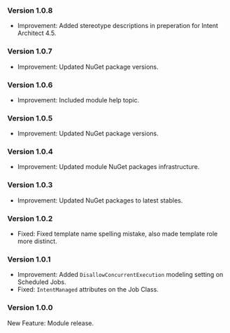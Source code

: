 ### Version 1.0.8

- Improvement: Added stereotype descriptions in preperation for Intent Architect 4.5. 

### Version 1.0.7

- Improvement: Updated NuGet package versions.

### Version 1.0.6

- Improvement: Included module help topic.

### Version 1.0.5

- Improvement: Updated NuGet package versions.

### Version 1.0.4

- Improvement: Updated module NuGet packages infrastructure.

### Version 1.0.3

- Improvement: Updated NuGet packages to latest stables.

### Version 1.0.2

- Fixed: Fixed template name spelling mistake, also made template role more distinct.

### Version 1.0.1

- Improvement: Added `DisallowConcurrentExecution` modeling setting on Scheduled Jobs.
- Fixed: `IntentManaged` attributes on the Job Class.

### Version 1.0.0

New Feature: Module release.
